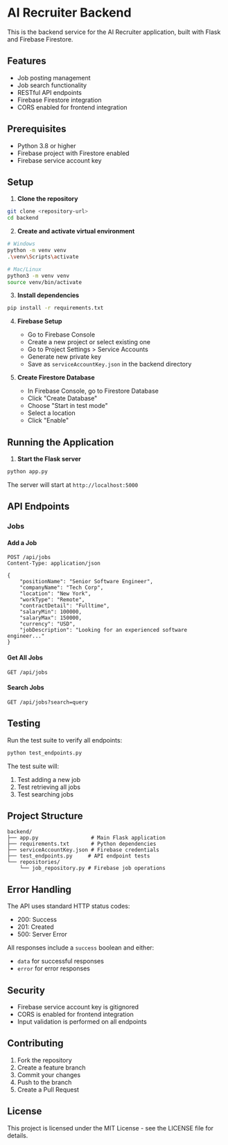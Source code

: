 # AI Recruiter Backend

This is the backend service for the AI Recruiter application, built with Flask and Firebase Firestore.

## Features

- Job posting management
- Job search functionality
- RESTful API endpoints
- Firebase Firestore integration
- CORS enabled for frontend integration

## Prerequisites

- Python 3.8 or higher
- Firebase project with Firestore enabled
- Firebase service account key

## Setup

1. **Clone the repository**
```bash
git clone <repository-url>
cd backend
```

2. **Create and activate virtual environment**
```bash
# Windows
python -m venv venv
.\venv\Scripts\activate

# Mac/Linux
python3 -m venv venv
source venv/bin/activate
```

3. **Install dependencies**
```bash
pip install -r requirements.txt
```

4. **Firebase Setup**
   - Go to Firebase Console
   - Create a new project or select existing one
   - Go to Project Settings > Service Accounts
   - Generate new private key
   - Save as `serviceAccountKey.json` in the backend directory

5. **Create Firestore Database**
   - In Firebase Console, go to Firestore Database
   - Click "Create Database"
   - Choose "Start in test mode"
   - Select a location
   - Click "Enable"

## Running the Application

1. **Start the Flask server**
```bash
python app.py
```
The server will start at `http://localhost:5000`

## API Endpoints

### Jobs

#### Add a Job
```http
POST /api/jobs
Content-Type: application/json

{
    "positionName": "Senior Software Engineer",
    "companyName": "Tech Corp",
    "location": "New York",
    "workType": "Remote",
    "contractDetail": "Fulltime",
    "salaryMin": 100000,
    "salaryMax": 150000,
    "currency": "USD",
    "jobDescription": "Looking for an experienced software engineer..."
}
```

#### Get All Jobs
```http
GET /api/jobs
```

#### Search Jobs
```http
GET /api/jobs?search=query
```

## Testing

Run the test suite to verify all endpoints:
```bash
python test_endpoints.py
```

The test suite will:
1. Test adding a new job
2. Test retrieving all jobs
3. Test searching jobs

## Project Structure

```
backend/
├── app.py                 # Main Flask application
├── requirements.txt       # Python dependencies
├── serviceAccountKey.json # Firebase credentials
├── test_endpoints.py     # API endpoint tests
└── repositories/
    └── job_repository.py # Firebase job operations
```

## Error Handling

The API uses standard HTTP status codes:
- 200: Success
- 201: Created
- 500: Server Error

All responses include a `success` boolean and either:
- `data` for successful responses
- `error` for error responses

## Security

- Firebase service account key is gitignored
- CORS is enabled for frontend integration
- Input validation is performed on all endpoints

## Contributing

1. Fork the repository
2. Create a feature branch
3. Commit your changes
4. Push to the branch
5. Create a Pull Request

## License

This project is licensed under the MIT License - see the LICENSE file for details. 